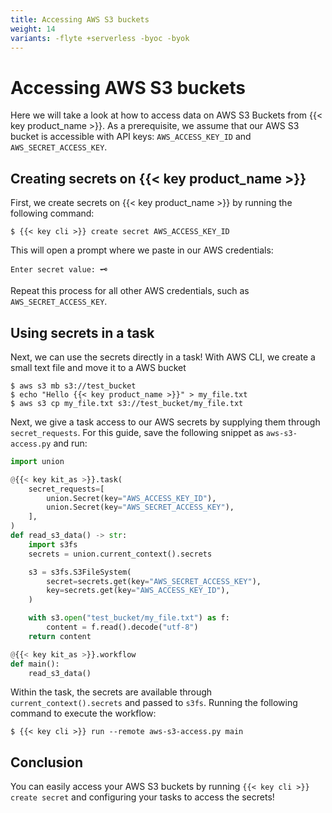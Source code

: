 ```yaml
---
title: Accessing AWS S3 buckets
weight: 14
variants: -flyte +serverless -byoc -byok
---
```


# Accessing AWS S3 buckets

Here we will take a look at how to access data on AWS S3 Buckets from {{< key product_name >}}.
As a prerequisite, we assume that our AWS S3 bucket is accessible with API keys: `AWS_ACCESS_KEY_ID` and `AWS_SECRET_ACCESS_KEY`.

## Creating secrets on {{< key product_name >}}

First, we create secrets on {{< key product_name >}} by running the following command:

```shell
$ {{< key cli >}} create secret AWS_ACCESS_KEY_ID
```

This will open a prompt where we paste in our AWS credentials:

```shell
Enter secret value: 🗝️
```

Repeat this process for all other AWS credentials, such as `AWS_SECRET_ACCESS_KEY`.

## Using secrets in a task

Next, we can use the secrets directly in a task! With AWS CLI, we create a small text file and move it to a AWS bucket

```shell
$ aws s3 mb s3://test_bucket
$ echo "Hello {{< key product_name >}}" > my_file.txt
$ aws s3 cp my_file.txt s3://test_bucket/my_file.txt
```

Next, we give a task access to our AWS secrets by supplying them through `secret_requests`. For this guide, save the following snippet as `aws-s3-access.py` and run:

```python
import union

@{{< key kit_as >}}.task(
    secret_requests=[
        union.Secret(key="AWS_ACCESS_KEY_ID"),
        union.Secret(key="AWS_SECRET_ACCESS_KEY"),
    ],
)
def read_s3_data() -> str:
    import s3fs
    secrets = union.current_context().secrets

    s3 = s3fs.S3FileSystem(
        secret=secrets.get(key="AWS_SECRET_ACCESS_KEY"),
        key=secrets.get(key="AWS_ACCESS_KEY_ID"),
    )

    with s3.open("test_bucket/my_file.txt") as f:
        content = f.read().decode("utf-8")
    return content

@{{< key kit_as >}}.workflow
def main():
    read_s3_data()
```

Within the task, the secrets are available through `current_context().secrets` and passed to `s3fs`. Running the following command to execute the workflow:

```shell
$ {{< key cli >}} run --remote aws-s3-access.py main
```

## Conclusion

You can easily access your AWS S3 buckets by running `{{< key cli >}} create secret` and configuring your tasks to access the secrets!
